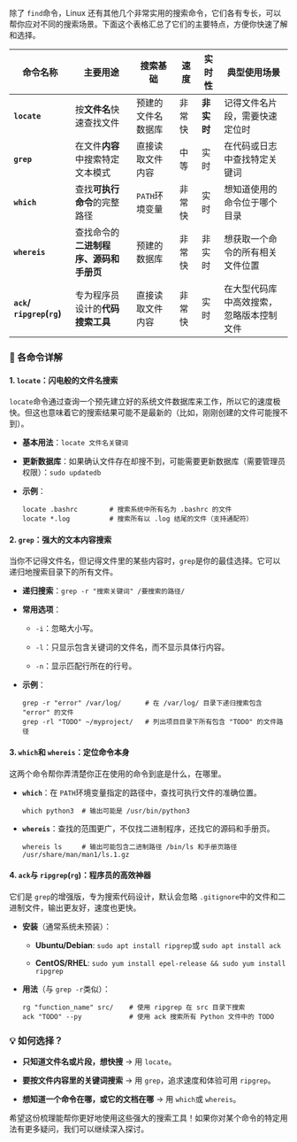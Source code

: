 除了 `find`命令，Linux 还有其他几个非常实用的搜索命令，它们各有专长，可以帮你应对不同的搜索场景。下面这个表格汇总了它们的主要特点，方便你快速了解和选择。

|命令名称|主要用途|搜索基础|速度|实时性|典型使用场景|
|---|---|---|---|---|---|
|​**​`locate`​**​|按​**​文件名​**​快速查找文件|预建的文件名数据库|非常快|​**​非实时​**​|记得文件名片段，需要快速定位时|
|​**​`grep`​**​|在文件​**​内容​**​中搜索特定文本模式|直接读取文件内容|中等|实时|在代码或日志中查找特定关键词|
|​**​`which`​**​|查找​**​可执行命令​**​的完整路径|`PATH`环境变量|非常快|实时|想知道使用的命令位于哪个目录|
|​**​`whereis`​**​|查找命令的​**​二进制程序、源码和手册页​**​|预建的数据库|非常快|非实时|想获取一个命令的所有相关文件位置|
|​**​`ack`/ `ripgrep`(`rg`)​**​|专为程序员设计的​**​代码搜索工具​**​|直接读取文件内容|非常快|实时|在大型代码库中高效搜索，忽略版本控制文件|

### 🔎 各命令详解

#### 1. `locate`：闪电般的文件名搜索

`locate`命令通过查询一个预先建立好的系统文件数据库来工作，所以它的速度极快。但这也意味着它的搜索结果可能不是最新的（比如，刚刚创建的文件可能搜不到）。

- ​**​基本用法​**​：`locate 文件名关键词`
    
- ​**​更新数据库​**​：如果确认文件存在却搜不到，可能需要更新数据库（需要管理员权限）：`sudo updatedb`
    
- ​**​示例​**​：
    
    ```
    locate .bashrc        # 搜索系统中所有名为 .bashrc 的文件
    locate *.log          # 搜索所有以 .log 结尾的文件（支持通配符）
    ```
    

#### 2. `grep`：强大的文本内容搜索

当你不记得文件名，但记得文件里的某些内容时，`grep`是你的最佳选择。它可以递归地搜索目录下的所有文件。

- ​**​递归搜索​**​：`grep -r "搜索关键词" /要搜索的路径/`
    
- ​**​常用选项​**​：
    
    - `-i`：忽略大小写。
        
    - `-l`：只显示包含关键词的文件名，而不显示具体行内容。
        
    - `-n`：显示匹配行所在的行号。
        
    
- ​**​示例​**​：
    
    ```
    grep -r "error" /var/log/      # 在 /var/log/ 目录下递归搜索包含 "error" 的文件
    grep -rl "TODO" ~/myproject/   # 列出项目目录下所有包含 "TODO" 的文件路径
    ```
    

#### 3. `which`和 `whereis`：定位命令本身

这两个命令帮你弄清楚你正在使用的命令到底是什么，在哪里。

- ​**​`which`​**​：在 `PATH`环境变量指定的路径中，查找可执行文件的准确位置。
    
    ```
    which python3  # 输出可能是 /usr/bin/python3
    ```
    
- ​**​`whereis`​**​：查找的范围更广，不仅找二进制程序，还找它的源码和手册页。
    
    ```
    whereis ls     # 输出可能包含二进制路径 /bin/ls 和手册页路径 /usr/share/man/man1/ls.1.gz
    ```
    

#### 4. `ack`与 `ripgrep`(`rg`)：程序员的高效神器

它们是 `grep`的增强版，专为搜索代码设计，默认会忽略 `.gitignore`中的文件和二进制文件，输出更友好，速度也更快。

- ​**​安装​**​（通常系统未预装）：
    
    - ​**​Ubuntu/Debian​**​: `sudo apt install ripgrep`或 `sudo apt install ack`
        
    - ​**​CentOS/RHEL​**​: `sudo yum install epel-release && sudo yum install ripgrep`
        
    
- ​**​用法​**​（与 `grep -r`类似）：
    
    ```
    rg "function_name" src/    # 使用 ripgrep 在 src 目录下搜索
    ack "TODO" --py            # 使用 ack 搜索所有 Python 文件中的 TODO
    ```
    

### 💡 如何选择？

- ​**​只知道文件名或片段，想快搜​**​ → 用 `locate`。
    
- ​**​要按文件内容里的关键词搜索​**​ → 用 `grep`，追求速度和体验可用 `ripgrep`。
    
- ​**​想知道一个命令在哪，或它的文档在哪​**​ → 用 `which`或 `whereis`。
    

希望这份梳理能帮你更好地使用这些强大的搜索工具！如果你对某个命令的特定用法有更多疑问，我们可以继续深入探讨。